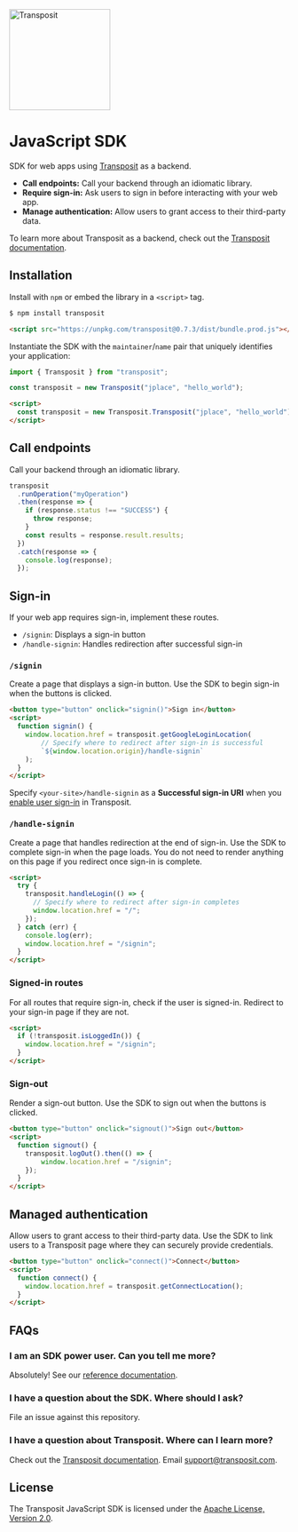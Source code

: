 <img src="https://www.transposit.com/img/transposit-logo-black.png" width="182px" alt="Transposit"/>

# JavaScript SDK

SDK for web apps using [Transposit](https://www.transposit.com) as a backend.

* **Call endpoints:** Call your backend through an idiomatic library.
* **Require sign-in:** Ask users to sign in before interacting with your web app.
* **Manage authentication:** Allow users to grant access to their third-party data.

To learn more about Transposit as a backend, check out the [Transposit documentation](https://docs.transposit.com).

## Installation

Install with `npm` or embed the library in a `<script>` tag.

```bash
$ npm install transposit
```
```html
<script src="https://unpkg.com/transposit@0.7.3/dist/bundle.prod.js"></script>
```
Instantiate the SDK with the `maintainer`/`name` pair that uniquely identifies your application:

```javascript
import { Transposit } from "transposit";

const transposit = new Transposit("jplace", "hello_world");
```
```html
<script>
  const transposit = new Transposit.Transposit("jplace", "hello_world");
</script>
```

## Call endpoints

Call your backend through an idiomatic library.

```javascript
transposit
  .runOperation("myOperation")
  .then(response => {
    if (response.status !== "SUCCESS") {
      throw response;
    }
    const results = response.result.results;
  })
  .catch(response => {
    console.log(response);
  });
```

## Sign-in

If your web app requires sign-in, implement these routes.

* `/signin`: Displays a sign-in button
* `/handle-signin`: Handles redirection after successful sign-in

### `/signin`

Create a page that displays a sign-in button. Use the SDK to begin sign-in when the buttons is clicked.

```html
<button type="button" onclick="signin()">Sign in</button>
<script>
  function signin() {
    window.location.href = transposit.getGoogleLoginLocation(
        // Specify where to redirect after sign-in is successful
        `${window.location.origin}/handle-signin`
    );
  }
</script>
```

Specify `<your-site>/handle-signin` as a **Successful sign-in URI** when you [enable user sign-in](https://docs.transposit.com/building/js-sdk) in Transposit.

### `/handle-signin`

Create a page that handles redirection at the end of sign-in. Use the SDK to complete sign-in when the page loads. You do not need to render anything on this page if you redirect once sign-in is complete.

```html
<script>
  try {
    transposit.handleLogin(() => {
      // Specify where to redirect after sign-in completes
      window.location.href = "/";
    });
  } catch (err) {
    console.log(err);
    window.location.href = "/signin";
  }
</script>
```

### Signed-in routes

For all routes that require sign-in, check if the user is signed-in. Redirect to your sign-in page if they are not.

```html
<script>
  if (!transposit.isLoggedIn()) {
    window.location.href = "/signin";
  }
</script>
```

### Sign-out

Render a sign-out button. Use the SDK to sign out when the buttons is clicked.

```html
<button type="button" onclick="signout()">Sign out</button>
<script>
  function signout() {
    transposit.logOut().then(() => {
        window.location.href = "/signin";
    });
  }
</script>
```

## Managed authentication

Allow users to grant access to their third-party data. Use the SDK to link users to a Transposit page where they can securely provide credentials.

```html
<button type="button" onclick="connect()">Connect</button>
<script>
  function connect() {
    window.location.href = transposit.getConnectLocation();
  }
</script>
```

## FAQs

### I am an SDK power user. Can you tell me more?

Absolutely! See our [reference documentation](docs/reference.md).

### I have a question about the SDK. Where should I ask?

File an issue against this repository.

### I have a question about Transposit. Where can I learn more?

Check out the [Transposit documentation](https://docs.transposit.com). Email [support@transposit.com](mailto:support@transposit.com).

## License

The Transposit JavaScript SDK is licensed under the [Apache License, Version 2.0](https://www.apache.org/licenses/LICENSE-2.0).